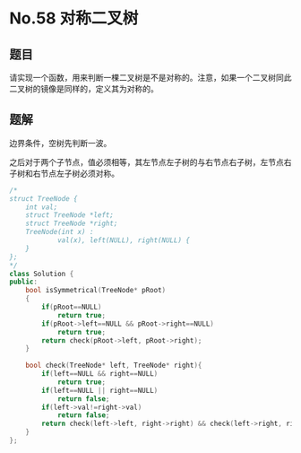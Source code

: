 # No.58 对称二叉树

## 题目

请实现一个函数，用来判断一棵二叉树是不是对称的。注意，如果一个二叉树同此二叉树的镜像是同样的，定义其为对称的。 

## 题解

边界条件，空树先判断一波。

之后对于两个子节点，值必须相等，其左节点左子树的与右节点右子树，左节点右子树和右节点左子树必须对称。

```c++
/*
struct TreeNode {
    int val;
    struct TreeNode *left;
    struct TreeNode *right;
    TreeNode(int x) :
            val(x), left(NULL), right(NULL) {
    }
};
*/
class Solution {
public:
    bool isSymmetrical(TreeNode* pRoot)
    {
        if(pRoot==NULL)
            return true;
        if(pRoot->left==NULL && pRoot->right==NULL)
            return true;
        return check(pRoot->left, pRoot->right);
    }
    
    bool check(TreeNode* left, TreeNode* right){
        if(left==NULL && right==NULL)
            return true;
        if(left==NULL || right==NULL)
            return false;
        if(left->val!=right->val)
            return false;
        return check(left->left, right->right) && check(left->right, right->left);
    }
};
```

